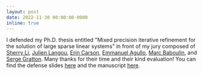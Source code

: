 ```yaml
---
layout: post
date: 2022-11-30 00:00:00-0000
inline: true
---
```


I defended my Ph.D. thesis entitled "Mixed precision iterative refinement for 
the solution of large sparse linear systems" in front of my jury composed of
[Sherry Li](https://portal.nersc.gov/project/sparse/xiaoye-web/), 
[Julien Langou](https://clas.ucdenver.edu/mathematical-and-statistical-sciences/julien-langou), 
[Erin Carson](https://www2.karlin.mff.cuni.cz/~carson/), 
[Emmanuel Agullo](https://team.inria.fr/hiepacs/team-members/emmanuel-agullo/),
[Marc Baboulin](https://www.lri.fr/~baboulin/), and
[Serge Gratton](https://scholar.google.fr/citations?user=q9HdQc4AAAAJ&hl=fr).
Many thanks for their time and their kind evaluation! You can find the defense
slides [here](/assets/pdf/defense_slides.pdf) and the
manuscript [here](https://hal.science/tel-03975935/).
